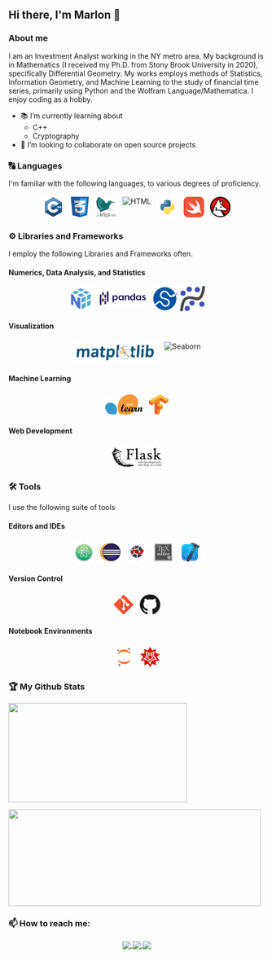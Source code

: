 <!--
**Marlon-Gomes/Marlon-Gomes** is a ✨ _special_ ✨ repository because its `README.md` (this file) appears on your GitHub profile.

Here are some ideas to get you started:

- 🔭 I’m currently working on ...
- 🌱 I’m currently learning ...
- 👯 I’m looking to collaborate on ...
- 🤔 I’m looking for help with ...
- 💬 Ask me about ...
- 📫 How to reach me: ...
- 😄 Pronouns: ...
- ⚡ Fun fact: ...
-->

## Hi there, I'm Marlon :wave:

### About me
I am an Investment Analyst working in the NY metro area. My background is in Mathematics (I received my Ph.D. from Stony Brook University in 2020), specifically Differential Geometry. My works employs methods of Statistics, Information Geometry, and Machine Learning to the study of financial time series, primarily using Python and the Wolfram Language/Mathematica. I enjoy coding as a hobby.

- :books: I’m currently learning about
    - C++
    - Cryptography
- :handshake: I’m looking to collaborate on open source projects


### :capital_abcd: Languages
I'm familiar with the following languages, to various degrees of proficiency.

<p align="center">
<img src="https://raw.githubusercontent.com/github/explore/180320cffc25f4ed1bbdfd33d4db3a66eeeeb358/topics/cpp/cpp.png" alt="CPP" height="40" style="vertical-align:top; margin:4px">
<img src="images/css.png" alt="CSS" height="40" style="vertical-align:top; margin:4px">
<img src="images/latex.png" alt="LaTeX" height="40" style="vertical-align:top; margin:4px">
<img src="https://img.icons8.com/external-tal-revivo-shadow-tal-revivo/48/000000/external-html-5-is-a-software-solution-stack-that-defines-the-properties-and-behaviors-of-web-page-logo-shadow-tal-revivo.png" alt="HTML" height="40" style="vertical-align:top; margin:4px">
<img src="https://raw.githubusercontent.com/github/explore/80688e429a7d4ef2fca1e82350fe8e3517d3494d/topics/python/python.png" alt="Python" height="40" style="vertical-align:top; margin:4px">
<img src="https://raw.githubusercontent.com/github/explore/80688e429a7d4ef2fca1e82350fe8e3517d3494d/topics/swift/swift.png" alt="Swift" height="40" style="vertical-align:top; margin:4px">
<img src="images/Wolfram_Language_Logo_2016.svg" alt="Wolfram Language" height="40" style="vertical-align:top; margin:4px">
</p>

### :gear: Libraries and Frameworks

I employ the following Libraries and Frameworks often.

#### Numerics, Data Analysis, and Statistics
<p align="center">
    <img src="images/Numpy.svg" alt="Numpy" height="50" style="vertical-align:top; margin:0px">
    <img src="images/Pandas_logo.svg" alt="Pandas" height="40" style="vertical-align:top; margin:4px">
    <img src="images/Scipy.svg" alt="Scipy" height="50" style="vertical-align:top; margin:0px">
    <img src="images/Statsmodels.svg" alt="Statsmodels" height="50" style="vertical-align:top; margin:0px">
</p>

#### Visualization
<p align="center">
    <img src="images/matplotlib.svg" alt="Matplotlib" height="40" style="vertical-align:top; margin:4px">
    <img src="https://seaborn.pydata.org/_images/logo-wide-lightbg.svg" alt="Seaborn" height="40" style="vertical-align:top; margin:4px">
</p>

#### Machine Learning
<p align="center">
<img src="images/Scikit_learn_logo.svg" alt="SciKit Learn" height="40" style="vertical-align:top; margin:4px">
<img src="images/Tensorflow_logo.svg" alt="TensorFlow" height="40" style="vertical-align:top; margin:4px">
</p>

#### Web Development
<p align="center">
    <img src="images/flask-logo.png" alt="Flask" height="40" style="vertical-align:top; margin:4px">
</p>

### :hammer_and_wrench: Tools
I use the following suite of tools

#### Editors and IDEs
<p align="center">
<img src="https://raw.githubusercontent.com/github/explore/80688e429a7d4ef2fca1e82350fe8e3517d3494d/topics/atom/atom.png" alt="Atom" height="40" style="vertical-align:top; margin:4px">
<img src="images/Eclipse.png" alt="Eclipse" height="40" style="vertical-align:top; margin:4px">
<img src="images/spyder.png" alt="Spyder" height="40" style="vertical-align:top; margin:4px">
<img src="images/texmaker.png" alt="TeXMaker" height="40" style="vertical-align:top; margin:4px">
<img src="images/xcode.png" alt="Xcode" height="40" style="vertical-align:top; margin:4px">
</p>

#### Version Control

<p align="center">
<img src="images/git.png" alt="Git" height="40" style="vertical-align:top; margin:4px">
<img src="images/GitHub.png" alt="Github" height="40" style="vertical-align:top; margin:4px">
</p>

#### Notebook Environments
<p align="center">
<img src="https://raw.githubusercontent.com/github/explore/80688e429a7d4ef2fca1e82350fe8e3517d3494d/topics/jupyter-notebook/jupyter-notebook.png" alt="Jupyter Notebooks" height="40" style="vertical-align:top; margin:4px">
<img src="images/Mathematica_Logo.svg" alt="Mathematica" height="40" style="vertical-align:top; margin:4px">
</p>


### :trophy: My Github Stats
<p>
    <a href="https://github-readme-stats-git-master-marlon-gomes.vercel.app/api/top-langs/?username=marlon-gomes&count_private=true&layout=compact&langs_count=10&theme=radical&hide_border=true" target = "_blank" title ="Most used languages">
        <img align="center" src="https://github-readme-stats-git-master-marlon-gomes.vercel.app/api/top-langs/?username=marlon-gomes&count_private=true&layout=compact&langs_count=10&theme=radical&hide_border=true" width="350" height="195">
    </a>
</p>

<p>
    <a href="https://github-readme-stats-git-master-marlon-gomes.vercel.app/api?username=marlon-gomes&theme=radical&include_all_commits=true&count_private=true&custom_title=Activity%20Stats&show_icons=true&hide_border=true" target = "_blank" title = "GitHub Stats">
            <img align="center" src="https://github-readme-stats-git-master-marlon-gomes.vercel.app/api?username=marlon-gomes&theme=radical&include_all_commits=true&count_private=true&custom_title=Activity%20Stats&show_icons=true&hide_border=true" width="495" height = "190">
    </a>
</p>

### 📫 How to reach me:
<p align = "center">
<a href="https://marlon-gomes.github.io" target = "_blank">
    <img align="center" src="https://img.shields.io/badge/-Personal%20Webpage-white?style=flat-square&logo=Safari&logoColor=black&link=https://marlon-gomes.github.io">  
</a>
<a href="https://www.linkedin.com/in/marlon-deoliveiragomes" target = "_blank">
    <img align="center" src="https://img.shields.io/badge/-LinkedIn-blue?style=flat-square&logo=Linkedin&logoColor=white&link=www.linkedin.com/in/marlon-deoliveiragomes">
</a>
<a href="https://github.com/marlon-gomes" target = "_blank">
    <img align="center" src="https://img.shields.io/github/followers/marlon-gomes?label=follow&style=social">
</a>
</p>
